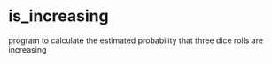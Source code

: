# is_increasing
program to calculate the estimated probability that three dice rolls are increasing
